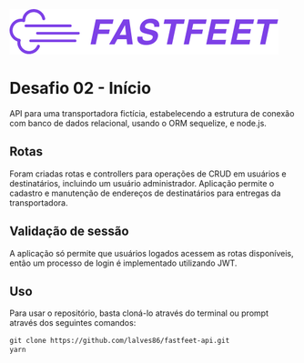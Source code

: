 ![logo fastfeet](https://github.com/lalves86/fastfeet-api/blob/master/public/images/logo.png)

# Desafio 02 - Início

API para uma transportadora fictícia, estabelecendo a estrutura de conexão com banco de dados relacional, usando o ORM sequelize, e node.js.

## Rotas

Foram criadas rotas e controllers para operações de CRUD em usuários e destinatários, incluindo um usuário administrador.
Aplicação permite o cadastro e manutenção de endereços de destinatários para entregas da transportadora.

## Validação de sessão

A aplicação só permite que usuários logados acessem as rotas disponíveis, então um processo de login é implementado utilizando JWT.

## Uso

Para usar o repositório, basta cloná-lo através do terminal ou prompt através dos seguintes comandos:

```
git clone https://github.com/lalves86/fastfeet-api.git
yarn
```
